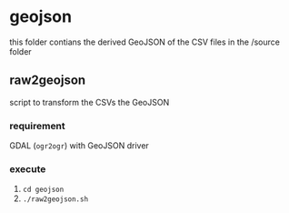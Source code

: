 # geojson

this folder contians the derived GeoJSON of the CSV files in the /source folder

## raw2geojson

script to transform the CSVs the GeoJSON

### requirement

GDAL (`ogr2ogr`) with GeoJSON driver

### execute

1. `cd geojson`
2. `./raw2geojson.sh`